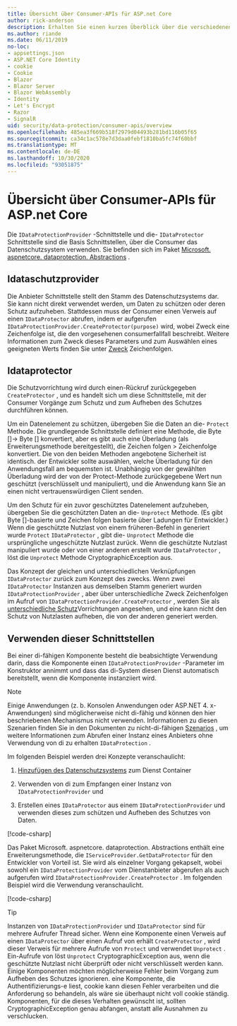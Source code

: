 ```yaml
---
title: Übersicht über Consumer-APIs für ASP.net Core
author: rick-anderson
description: Erhalten Sie einen kurzen Überblick über die verschiedenen Consumer-APIs, die in der ASP.net Core Datenschutz Bibliothek verfügbar sind.
ms.author: riande
ms.date: 06/11/2019
no-loc:
- appsettings.json
- ASP.NET Core Identity
- cookie
- Cookie
- Blazor
- Blazor Server
- Blazor WebAssembly
- Identity
- Let's Encrypt
- Razor
- SignalR
uid: security/data-protection/consumer-apis/overview
ms.openlocfilehash: 485ea3f669b518f2979d04493b281bd116b05f65
ms.sourcegitcommit: ca34c1ac578e7d3daa0febf1810ba5fc74f60bbf
ms.translationtype: MT
ms.contentlocale: de-DE
ms.lasthandoff: 10/30/2020
ms.locfileid: "93051875"
---
```

# <a name="consumer-apis-overview-for-aspnet-core"></a>Übersicht über Consumer-APIs für ASP.net Core

Die `IDataProtectionProvider` -Schnittstelle und die- `IDataProtector` Schnittstelle sind die Basis Schnittstellen, über die Consumer das Datenschutzsystem verwenden. Sie befinden sich im Paket [Microsoft. aspnetcore. dataprotection. Abstractions](https://www.nuget.org/packages/Microsoft.AspNetCore.DataProtection.Abstractions/) .

## <a name="idataprotectionprovider"></a>Idataschutzprovider

Die Anbieter Schnittstelle stellt den Stamm des Datenschutzsystems dar. Sie kann nicht direkt verwendet werden, um Daten zu schützen oder deren Schutz aufzuheben. Stattdessen muss der Consumer einen Verweis auf einen `IDataProtector` abrufen, indem er aufgerufen `IDataProtectionProvider.CreateProtector(purpose)` wird, wobei Zweck eine Zeichenfolge ist, die den vorgesehenen consumerfallfall beschreibt. Weitere Informationen zum Zweck dieses Parameters und zum Auswählen eines geeigneten Werts finden Sie unter [Zweck](xref:security/data-protection/consumer-apis/purpose-strings) Zeichenfolgen.

## <a name="idataprotector"></a>Idataprotector

Die Schutzvorrichtung wird durch einen-Rückruf zurückgegeben `CreateProtector` , und es handelt sich um diese Schnittstelle, mit der Consumer Vorgänge zum Schutz und zum Aufheben des Schutzes durchführen können.

Um ein Datenelement zu schützen, übergeben Sie die Daten an die- `Protect` Methode. Die grundlegende Schnittstelle definiert eine Methode, die Byte []-> Byte [] konvertiert, aber es gibt auch eine Überladung (als Erweiterungsmethode bereitgestellt), die Zeichen folgen > Zeichenfolge konvertiert. Die von den beiden Methoden angebotene Sicherheit ist identisch. der Entwickler sollte auswählen, welche Überladung für den Anwendungsfall am bequemsten ist. Unabhängig von der gewählten Überladung wird der von der Protect-Methode zurückgegebene Wert nun geschützt (verschlüsselt und manipuliert), und die Anwendung kann Sie an einen nicht vertrauenswürdigen Client senden.

Um den Schutz für ein zuvor geschütztes Datenelement aufzuheben, übergeben Sie die geschützten Daten an die- `Unprotect` Methode. (Es gibt Byte []-basierte und Zeichen folgen basierte über Ladungen für Entwickler.) Wenn die geschützte Nutzlast von einem früheren-Befehl in generiert wurde `Protect` `IDataProtector` , gibt die- `Unprotect` Methode die ursprüngliche ungeschützte Nutzlast zurück. Wenn die geschützte Nutzlast manipuliert wurde oder von einer anderen erstellt wurde `IDataProtector` , löst die `Unprotect` Methode CryptographicException aus.

Das Konzept der gleichen und unterschiedlichen Verknüpfungen `IDataProtector` zurück zum Konzept des zwecks. Wenn zwei `IDataProtector` Instanzen aus demselben Stamm generiert wurden `IDataProtectionProvider` , aber über unterschiedliche Zweck Zeichenfolgen im Aufruf von `IDataProtectionProvider.CreateProtector` , werden Sie als [unterschiedliche Schutz](xref:security/data-protection/consumer-apis/purpose-strings)Vorrichtungen angesehen, und eine kann nicht den Schutz von Nutzlasten aufheben, die von der anderen generiert werden.

## <a name="consuming-these-interfaces"></a>Verwenden dieser Schnittstellen

Bei einer di-fähigen Komponente besteht die beabsichtigte Verwendung darin, dass die Komponente einen `IDataProtectionProvider` -Parameter im Konstruktor annimmt und dass das di-System diesen Dienst automatisch bereitstellt, wenn die Komponente instanziiert wird.

> [!NOTE]
> Einige Anwendungen (z. b. Konsolen Anwendungen oder ASP.NET 4. x-Anwendungen) sind möglicherweise nicht di-fähig und können den hier beschriebenen Mechanismus nicht verwenden. Informationen zu diesen Szenarien finden Sie in den Dokumenten zu nicht-di-fähigen [Szenarios](xref:security/data-protection/configuration/non-di-scenarios) , um weitere Informationen zum Abrufen einer Instanz eines Anbieters ohne Verwendung von di zu erhalten `IDataProtection` .

Im folgenden Beispiel werden drei Konzepte veranschaulicht:

1. [Hinzufügen des Datenschutzsystems](xref:security/data-protection/configuration/overview) zum Dienst Container

2. Verwenden von di zum Empfangen einer Instanz von `IDataProtectionProvider` und

3. Erstellen eines `IDataProtector` aus einem `IDataProtectionProvider` und verwenden dieses zum schützen und Aufheben des Schutzes von Daten.

[!code-csharp[](../using-data-protection/samples/protectunprotect.cs?highlight=26,34,35,36,37,38,39,40)]

Das Paket Microsoft. aspnetcore. dataprotection. Abstractions enthält eine Erweiterungsmethode, die `IServiceProvider.GetDataProtector` für den Entwickler von Vorteil ist. Sie wird als einzelner Vorgang gekapselt, wobei sowohl ein `IDataProtectionProvider` vom Dienstanbieter abgerufen als auch aufgerufen wird `IDataProtectionProvider.CreateProtector` . Im folgenden Beispiel wird die Verwendung veranschaulicht.

[!code-csharp[](./overview/samples/getdataprotector.cs?highlight=15)]

>[!TIP]
> Instanzen von `IDataProtectionProvider` und `IDataProtector` sind für mehrere Aufrufer Thread sicher. Wenn eine Komponente einen Verweis auf einen `IDataProtector` über einen Aufruf von erhält `CreateProtector` , wird dieser Verweis für mehrere Aufrufe von `Protect` und verwendet `Unprotect` . Ein-Aufrufe von löst `Unprotect` CryptographicException aus, wenn die geschützte Nutzlast nicht überprüft oder nicht verschlüsselt werden kann. Einige Komponenten möchten möglicherweise Fehler beim Vorgang zum Aufheben des Schutzes ignorieren. eine Komponente, die Authentifizierungs-e liest, cookie kann diesen Fehler verarbeiten und die Anforderung so behandeln, als wäre sie überhaupt nicht voll cookie ständig. Komponenten, für die dieses Verhalten gewünscht ist, sollten CryptographicException genau abfangen, anstatt alle Ausnahmen zu verschlucken.
